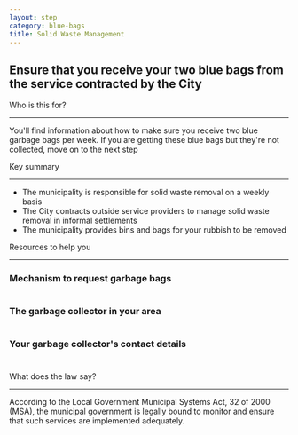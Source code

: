 ```yaml
---
layout: step
category: blue-bags
title: Solid Waste Management
---
```

<h2 class="step-title">
  <i class="fa fa-fw fa-question-circle" aria-hidden="true"></i> Ensure that you receive your two blue bags from the service contracted by the City
</h2>

<div class="row flex">
  <div class="col-md-6 ">
    <div class="intro">
      <div class="header"><i class="fa fa-fw fa-users" aria-hidden="true"></i> Who is this for?</div>
      <hr>
      <p>You'll find information about how to make sure you receive two blue garbage bags per week. If you are getting these blue bags but they're not collected, move on to the next step</p>
    </div>
  </div>
  <div class="col-md-6">
    <div class="summary">
      <div class="header"><i class="fa fa-fw fa-exclamation-circle" aria-hidden="true"></i> Key summary</div>
      <hr>
      <ul class="fa-ul">
        <li><i class="fa-li fa fa-gavel"></i>The municipality is responsible for solid waste removal on a weekly basis</li>
        <li><i class="fa-li fa fa-truck"></i>The City contracts outside service providers to manage solid waste removal in informal settlements</li>
        <li><i class="fa-li fa fa-trash-o"></i>The municipality provides bins and bags for your rubbish to be removed</li>
      </ul>
    </div>
  </div>
  <div class="col-md-6">
    <div class="resources">
      <div class="header">
        <i class="fa fa-fw fa-wrench" aria-hidden="true"></i> Resources to help you
      </div>
      <hr>
      <div class="body">
        <h3>Mechanism to request garbage bags</h3>
        <h1>
          <i class="fa fa-question" aria-hidden="true"></i>
          <i class="fa fa-question" aria-hidden="true"></i>
          <i class="fa fa-question" aria-hidden="true"></i>
        </h1>
        <h3>The garbage collector in your area</h3>
        <h1>
          <i class="fa fa-question" aria-hidden="true"></i>
          <i class="fa fa-question" aria-hidden="true"></i>
          <i class="fa fa-question" aria-hidden="true"></i>
        </h1>
        <h3>Your garbage collector's contact details</h3>
        <h1>
          <i class="fa fa-question" aria-hidden="true"></i>
          <i class="fa fa-question" aria-hidden="true"></i>
          <i class="fa fa-question" aria-hidden="true"></i>
        </h1>
      </div>
    </div>
  </div>
  <div class="col-md-6">
    <div class="legal-info">
      <div class="header">
        <i class="fa fa-fw fa-gavel" aria-hidden="true"></i> What does the law say?
      </div>
      <hr>
      <div class="body">
        <p>According to the Local Government Municipal Systems Act, 32 of 2000 (MSA), the municipal government is legally bound to monitor and ensure that such services are implemented adequately.</p>
      </div>
    </div>
  </div>
</div>